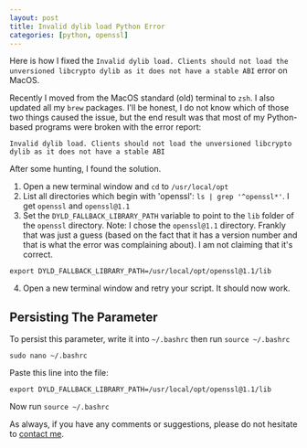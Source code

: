 ```yaml
---
layout: post
title: Invalid dylib load Python Error
categories: [python, openssl]
---
```


Here is how I fixed the `Invalid dylib load. Clients should not load the unversioned libcrypto dylib as it does not have a stable ABI` error on MacOS.

Recently I moved from the MacOS standard (old) terminal to `zsh`. I also updated all my `brew` packages. I'll be honest, I do not know which of those two things caused the issue, but the end result was that most of my Python-based programs were broken with the error report:

```
Invalid dylib load. Clients should not load the unversioned libcrypto dylib as it does not have a stable ABI
```

After some hunting, I found the solution.

1. Open a new terminal window and `cd` to `/usr/local/opt`
2. List all directories which begin with 'openssl': `ls | grep '^openssl*'`. I get `openssl` and `openssl@1.1`
3. Set the `DYLD_FALLBACK_LIBRARY_PATH` variable to point to the `lib` folder of the `openssl` directory. Note: I chose the `openssl@1.1` directory. Frankly that was just a guess (based on the fact that it has a version number and that is what the error was complaining about). I am not claiming that it's correct.
```
export DYLD_FALLBACK_LIBRARY_PATH=/usr/local/opt/openssl@1.1/lib
```
4. Open a new terminal window and retry your script. It should now work.

## Persisting The Parameter

To persist this parameter, write it into `~/.bashrc` then run `source ~/.bashrc`

```
sudo nano ~/.bashrc
```

Paste this line into the file:

```
export DYLD_FALLBACK_LIBRARY_PATH=/usr/local/opt/openssl@1.1/lib
```

Now run `source ~/.bashrc`

As always, if you have any comments or suggestions, please do not hesitate to [contact me](/contact).
